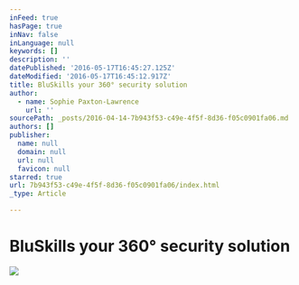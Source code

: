 ```yaml
---
inFeed: true
hasPage: true
inNav: false
inLanguage: null
keywords: []
description: ''
datePublished: '2016-05-17T16:45:27.125Z'
dateModified: '2016-05-17T16:45:12.917Z'
title: BluSkills your 360° security solution
author:
  - name: Sophie Paxton-Lawrence
    url: ''
sourcePath: _posts/2016-04-14-7b943f53-c49e-4f5f-8d36-f05c0901fa06.md
authors: []
publisher:
  name: null
  domain: null
  url: null
  favicon: null
starred: true
url: 7b943f53-c49e-4f5f-8d36-f05c0901fa06/index.html
_type: Article

---
```

# BluSkills your 360° security solution
![](https://the-grid-user-content.s3-us-west-2.amazonaws.com/4df4b400-c23e-4780-90cd-c63fcdca8338.jpg)